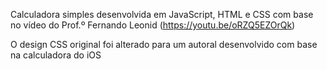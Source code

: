 Calculadora simples desenvolvida em JavaScript, HTML e CSS com base no vídeo do Prof.º Fernando Leonid (https://youtu.be/oRZQ5EZOrQk)

O design CSS original foi alterado para um autoral desenvolvido com base na calculadora do iOS

